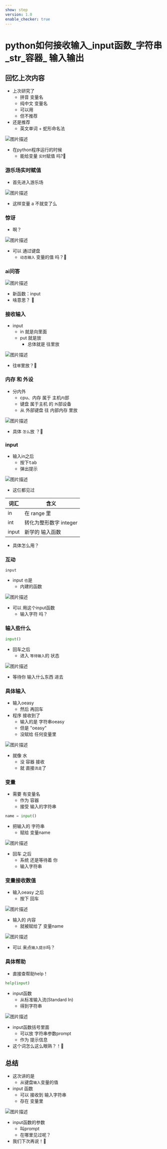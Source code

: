 ```yaml
---
show: step
version: 1.0
enable_checker: true
---
```


#  python如何接收输入_input函数_字符串_str_容器_ 输入输出 

## 回忆上次内容

- 上次研究了 
	- 拼音 变量名
	- 纯中文 变量名 
	- 可以用 
	- 但不推荐
- 还是推荐
	- 英文单词 + 蛇形命名法

![图片描述](https://doc.shiyanlou.com/courses/uid1190679-20231203-1701612939193)

- 在python程序运行的时候
	- 能给变量 `实时`赋值 吗?🤔

### 游乐场实时赋值

- 首先进入游乐场

![图片描述](https://doc.shiyanlou.com/courses/uid1190679-20230517-1684295402559)

- 这样变量 a 不就变了么

### 惊讶

- 啊？

![图片描述](https://doc.shiyanlou.com/courses/uid1190679-20220519-1652965920623)

- 可以 通过键盘
	- `动态输入` 变量的值 吗？🤔

### ai问答

![图片描述](https://doc.shiyanlou.com/courses/uid1190679-20240928-1727483546716)

- 新函数：input
- 啥意思？ 🤔

### 接收输入

- input
  - in 就是向里面
  - put 就是放
	- 总体就是 往里放

![图片描述](https://doc.shiyanlou.com/courses/uid1190679-20240928-1727483664600)

- 往`哪`里放？🤔

### 内存 和 外设

- 分内外
	- cpu、内存 属于 主机`内`部
	- 键盘 属于主机 的 `外`部设备
	- 从 外部键盘 往 内部内存 里放

![图片描述](https://doc.shiyanlou.com/courses/uid1190679-20240928-1727483854364)

- 具体 `怎么`放 ？🤔

### input

- 输入in之后
	- 按下<kbd>tab</kbd>
	- 弹出提示

![图片描述](https://doc.shiyanlou.com/courses/3584/labs/188464/uid1190679-20241109-1731147933216)

- 这仨都见过

|词汇|含义|
|---|---|
|in| 在 range 里|
| int| 转化为整形数字 integer|
| input| 新学的 输入函数|

- 具体怎么用？

### 互动

```
input
```

- input `也`是 
	- 内建的函数 

![图片描述](https://doc.shiyanlou.com/courses/3584/labs/188464/uid1190679-20241109-1731148228678) 

- 可以 用这个input函数
	- 输入字符 吗？

### 输入些什么

```python
input()
```

- <kbd>回车</kbd>之后
	- 进入 `等待输入`的 状态

![图片描述](https://doc.shiyanlou.com/courses/uid1190679-20211021-1634786993355)

- 等待你 输入什么东西 进去

### 具体输入

- 输入oeasy
	- 然后 再<kbd>回车</kbd>
- 程序 接收到了 
	- 输入的是 字符串oeasy
	- 但是 "oeasy" 
	- 没赋给 任何变量里

![图片描述](https://doc.shiyanlou.com/courses/uid1190679-20211021-1634787110893)

- 就像 水 
	- 没 容器 接收
	- 就 直接`流走`了

### 变量

- 需要 有变量名
	- 作为 容器 
	- 接受 输入的字符串

```python
name = input()
```

- 把输入的 字符串 
	- 赋给 变量name

![图片描述](https://doc.shiyanlou.com/courses/uid1190679-20211021-1634787165060)

- <kbd>回车</kbd> 之后
	- 系统 还是等待着 你
	- 输入字符串

### 变量接收数值

- 输入oeasy 之后 
	- 按下 <kbd>回车</kbd>

![图片描述](https://doc.shiyanlou.com/courses/uid1190679-20211021-1634787289662)

- 输入的 内容
	- 就被赋给了 变量name

![图片描述](https://doc.shiyanlou.com/courses/uid1190679-20240928-1727486100024)

- 可以 来点`输入提示`吗？

### 具体帮助

- 直接查帮助help！

```python
help(input)
```

- input函数
	- 从标准输入流(Standard In)
	- 得到字符串

![图片描述](https://doc.shiyanlou.com/courses/uid1190679-20230422-1682129859796)

- input函数括号里面
	- 可以放 字符串参数prompt
	- 作为 提示信息
- 这个词怎么这么眼熟？！🤔

## 总结

- 这次讲的是
	- 从键盘`输入`变量的值
- input 函数
  - 可以 接收到 输入字符串
  - 存在 变量里

![图片描述](https://doc.shiyanlou.com/courses/3584/labs/188464/uid1190679-20241109-1731160445146) 

- input函数的参数
	- 叫prompt 
	- 在哪里见过呢？
- 我们下次再说！👋
